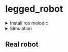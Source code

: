 # legged_robot

<details>
    <summary> Install ros melodic </summary>
    
## Install [ROS melodic](http://wiki.ros.org/melodic/Installation/Ubuntu)

Setup your sources.list
```
$ sudo sh -c 'echo "deb http://packages.ros.org/ros/ubuntu $(lsb_release -sc) main" > /etc/apt/sources.list.d/ros-latest.list'
```

Set up your keys
```
$ sudo apt install curl
$ curl -s https://raw.githubusercontent.com/ros/rosdistro/master/ros.asc | sudo apt-key add -
```

Installation
```
$ sudo apt update
$ sudo apt install ros-melodic-desktop-full
```

Environment setup
```
$ echo "source /opt/ros/melodic/setup.bash" >> ~/.bashrc
$ source ~/.bashrc
```

Dependencies for building packages
```
$ sudo apt install python-rosdep python-rosinstall python-rosinstall-generator python-wstool build-essential
$ sudo apt install python-rosdep
$ rosdep update
```
</details>



<details>
    <summary> Simulation </summary>
    
## Simulation

Make workspace
```
$ mkdir -p ~/legged_ws/src
```

*You have to install three packages!*
*Please open a new terminal for each package you install*

Install and build package 1
```
$ cd legged_ws/src
$ git clone https://github.com/unitreerobotics/unitree_legged_sdk.git
$ cd unitree_legged_sdk
$ mkdir build
$ cd build
$ cmake ..
$ make
```

Install and build package 2
```
$ cd legged_ws/src
$ git clone https://github.com/unitreerobotics/unitree_ros_to_real.git
```

Install and build package 3
```
$ cd legged_ws/src
$ git clone https://github.com/unitreerobotics/unitree_ros.git
$ sudo apt-get install ros-melodic-controller-interface  ros-melodic-gazebo-ros-control ros-melodic-joint-state-controller ros-melodic-effort-controllers ros-melodic-joint-trajectory-controller
```

open the new termial
```
$ cd legged_ws
$ catkin_make
```

Now start simulation!
</details>

## Real robot
